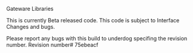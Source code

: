 Gateware Libraries

This is currently Beta released code.
This code is subject to Interface Changes and bugs.

Please report any bugs with this build to underdog specifing the revision number.
Revision number# 75ebeacf